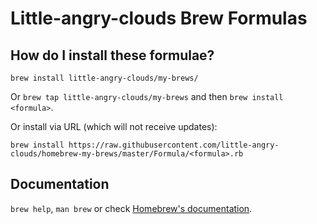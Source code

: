 # Little-angry-clouds Brew Formulas

## How do I install these formulae?
`brew install little-angry-clouds/my-brews/`

Or `brew tap little-angry-clouds/my-brews` and then `brew install <formula>`.

Or install via URL (which will not receive updates):

```
brew install https://raw.githubusercontent.com/little-angry-clouds/homebrew-my-brews/master/Formula/<formula>.rb
```

## Documentation
`brew help`, `man brew` or check [Homebrew's documentation](https://docs.brew.sh).
